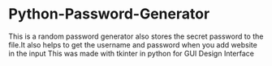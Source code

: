 # Python-Password-Generator
This is a random password generator also stores the secret password to the file.It also helps to get the username  and password when you add website in the input
This was made with tkinter in python for GUI Design Interface
